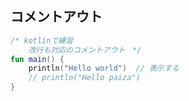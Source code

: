 ## コメントアウト
```kotlin
/* kotlinで練習
    改行も対応のコメントアウト　*/
fun main() {
    println("Hello world")  // 表示する
    // println("Hello paiza")
}
```
